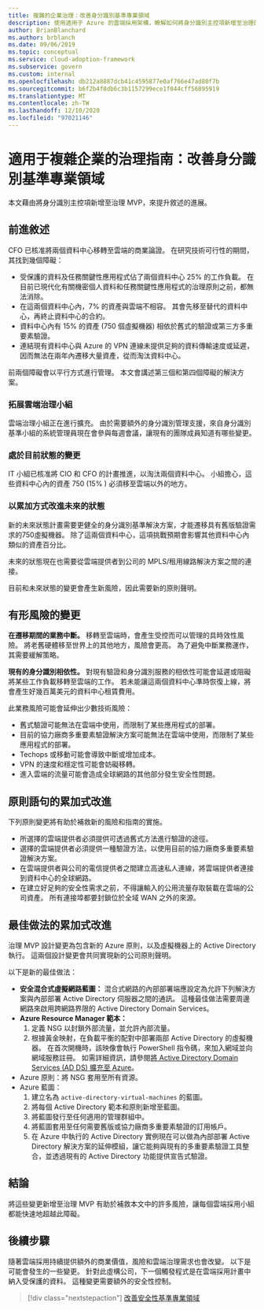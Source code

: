 ```yaml
---
title: 複雜的企業治理：改善身分識別基準專業領域
description: 使用適用于 Azure 的雲端採用架構，瞭解如何將身分識別主控項新增至治理的最小可行產品 (MVP) 。
author: BrianBlanchard
ms.author: brblanch
ms.date: 09/06/2019
ms.topic: conceptual
ms.service: cloud-adoption-framework
ms.subservice: govern
ms.custom: internal
ms.openlocfilehash: db212a8887dcb41c4595877e0af766e47ad80f7b
ms.sourcegitcommit: b6f2b4f8db6c3b1157299ece1f044cff56895919
ms.translationtype: MT
ms.contentlocale: zh-TW
ms.lasthandoff: 12/10/2020
ms.locfileid: "97021146"
---
```

# <a name="governance-guide-for-complex-enterprises-improve-the-identity-baseline-discipline"></a>適用于複雜企業的治理指南：改善身分識別基準專業領域

本文藉由將身分識別主控項新增至治理 MVP，來提升敘述的進展。

## <a name="advancing-the-narrative"></a>前進敘述

CFO 已核准將兩個資料中心移轉至雲端的商業論證。 在研究技術可行性的期間，其找到幾個障礙：

- 受保護的資料及任務關鍵性應用程式佔了兩個資料中心 25% 的工作負載。 在目前已現代化有關機密個人資料和任務關鍵性應用程式的治理原則之前，都無法消除。
- 在這兩個資料中心內，7% 的資產與雲端不相容。 其會先移至替代的資料中心，再終止資料中心的合約。
- 資料中心內有 15% 的資產 (750 個虛擬機器) 相依於舊式的驗證或第三方多重要素驗證。
- 連結現有資料中心與 Azure 的 VPN 連線未提供足夠的資料傳輸速度或延遲，因而無法在兩年內遷移大量資產，從而淘汰資料中心。

前兩個障礙會以平行方式進行管理。 本文會講述第三個和第四個障礙的解決方案。

### <a name="expand-the-cloud-governance-team"></a>拓展雲端治理小組

雲端治理小組正在進行擴充。 由於需要額外的身分識別管理支援，來自身分識別基準小組的系統管理員現在會參與每週會議，讓現有的團隊成員知道有哪些變更。

### <a name="changes-in-the-current-state"></a>處於目前狀態的變更

IT 小組已核准將 CIO 和 CFO 的計畫推進，以淘汰兩個資料中心。 小組擔心，這些資料中心內的資產 750 (15% ) 必須移至雲端以外的地方。

### <a name="incrementally-improve-the-future-state"></a>以累加方式改進未來的狀態

新的未來狀態計畫需要更健全的身分識別基準解決方案，才能遷移具有舊版驗證需求的750虛擬機器。 除了這兩個資料中心，這項挑戰預期會影響其他資料中心內類似的資產百分比。

未來的狀態現在也需要從雲端提供者到公司的 MPLS/租用線路解決方案之間的連接。

目前和未來狀態的變更會產生新風險，因此需要新的原則聲明。

## <a name="changes-in-tangible-risks"></a>有形風險的變更

**在遷移期間的業務中斷。** 移轉至雲端時，會產生受控而可以管理的具時效性風險。 將老舊硬體移至世界上的其他地方，風險會更高。 為了避免中斷業務運作，其需要緩解策略。

**現有的身分識別相依性。** 對現有驗證和身分識別服務的相依性可能會延遲或阻礙將某些工作負載移轉至雲端的工作。 若未能讓這兩個資料中心準時恢復上線，將會產生好幾百萬美元的資料中心租賃費用。

此業務風險可能會延伸出少數技術風險：

- 舊式驗證可能無法在雲端中使用，而限制了某些應用程式的部署。
- 目前的協力廠商多重要素驗證解決方案可能無法在雲端中使用，而限制了某些應用程式的部署。
- Techops 或移動可能會導致中斷或增加成本。
- VPN 的速度和穩定性可能會妨礙移轉。
- 進入雲端的流量可能會造成全球網路的其他部分發生安全性問題。

## <a name="incremental-improvement-of-the-policy-statements"></a>原則語句的累加式改進

下列原則變更將有助於補救新的風險和指南的實施。

- 所選擇的雲端提供者必須提供可透過舊式方法進行驗證的途徑。
- 選擇的雲端提供者必須提供一種驗證方法，以使用目前的協力廠商多重要素驗證解決方案。
- 在雲端提供者與公司的電信提供者之間建立高速私人連線，將雲端提供者連接到資料中心的全球網路。
- 在建立好足夠的安全性需求之前，不得讓輸入的公用流量存取裝載在雲端的公司資產。 所有連接埠都要封鎖位於全域 WAN 之外的來源。

## <a name="incremental-improvement-of-best-practices"></a>最佳做法的累加式改進

治理 MVP 設計變更為包含新的 Azure 原則，以及虛擬機器上的 Active Directory 執行。 這兩個設計變更會共同實現新的公司原則聲明。

以下是新的最佳做法：

- **安全混合式虛擬網路藍圖：** 混合式網路的內部部署端應設定為允許下列解決方案與內部部署 Active Directory 伺服器之間的通訊。 這種最佳做法需要周邊網路來啟用跨網路界限的 Active Directory Domain Services。
- **Azure Resource Manager 範本：**
    1. 定義 NSG 以封鎖外部流量，並允許內部流量。
    2. 根據黃金映射，在負載平衡的配對中部署兩部 Active Directory 的虛擬機器。 在首次開機時，該映像會執行 PowerShell 指令碼，來加入網域並向網域服務註冊。 如需詳細資訊，請參閱[將 Active Directory Domain Services (AD DS) 擴充至 Azure](/azure/architecture/reference-architectures/identity/adds-extend-domain)。
- Azure 原則：將 NSG 套用至所有資源。
- Azure 藍圖：
    1. 建立名為 `active-directory-virtual-machines` 的藍圖。
    2. 將每個 Active Directory 範本和原則新增至藍圖。
    3. 將藍圖發行至任何適用的管理群組中。
    4. 將藍圖套用至任何需要舊版或協力廠商多重要素驗證的訂用帳戶。
    5. 在 Azure 中執行的 Active Directory 實例現在可以做為內部部署 Active Directory 解決方案的延伸模組，讓它能夠與現有的多重要素驗證工具整合，並透過現有的 Active Directory 功能提供宣告式驗證。

## <a name="conclusion"></a>結論

將這些變更新增至治理 MVP 有助於補救本文中的許多風險，讓每個雲端採用小組都能快速地超越此障礙。

## <a name="next-steps"></a>後續步驟

隨著雲端採用持續提供額外的商業價值，風險和雲端治理需求也會改變。 以下是可能會發生的一些變更。 針對此虛構公司，下一個觸發程式是在雲端採用計畫中納入受保護的資料。 這種變更需要額外的安全性控制。

> [!div class="nextstepaction"]
> [改善安全性基準專業領域](./security-baseline-improvement.md)

